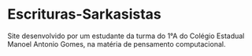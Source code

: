 # Escrituras-Sarkasistas
Site desenvolvido por um estudante da turma do 1°A do Colégio Estadual Manoel Antonio Gomes, na matéria de pensamento computacional.
